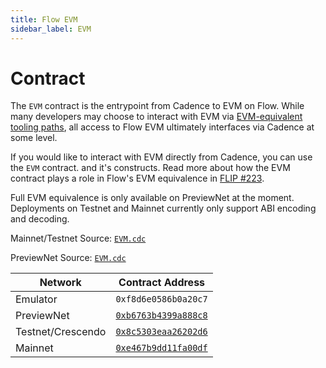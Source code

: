 ```yaml
---
title: Flow EVM
sidebar_label: EVM
---
```


# Contract

The `EVM` contract is the entrypoint from Cadence to EVM on Flow. While many developers may choose to interact with EVM
via [EVM-equivalent tooling paths](../../evm/using.mdx), all access to Flow EVM ultimately interfaces via Cadence at
some level.

If you would like to interact with EVM directly from Cadence, you can use the `EVM` contract. and it's constructs. Read
more about how the EVM contract plays a role in Flow's EVM equivalence in [FLIP
#223](https://github.com/onflow/flips/pull/225/files).

<Callout type="information">

Full EVM equivalence is only available on PreviewNet at the moment. Deployments on Testnet and Mainnet currently only
support ABI encoding and decoding.

</Callout>

Mainnet/Testnet Source: [`EVM.cdc`](https://github.com/onflow/flow-go/blob/master/fvm/evm/stdlib/abiOnlyContract.cdc)

PreviewNet Source: [`EVM.cdc`](https://github.com/onflow/flow-go/blob/master/fvm/evm/stdlib/contract.cdc)

| Network           | Contract Address     |
| ----------------- | -------------------- |
| Emulator          | `0xf8d6e0586b0a20c7` |
| PreviewNet        | [`0xb6763b4399a888c8`](https://previewnet.flowdiver.io/contract/A.b6763b4399a888c8.EVM?tab=deployments) |
| Testnet/Crescendo | [`0x8c5303eaa26202d6`](https://contractbrowser.com/A.8c5303eaa26202d6.EVM) |
| Mainnet           | [`0xe467b9dd11fa00df`](https://contractbrowser.com/A.e467b9dd11fa00df.EVM) |